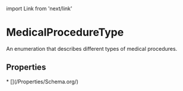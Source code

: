 import Link from 'next/link'

# MedicalProcedureType

An enumeration that describes different types of medical procedures.

## Properties

<Grid>
* [](/Properties/Schema.org/)

</Grid>

